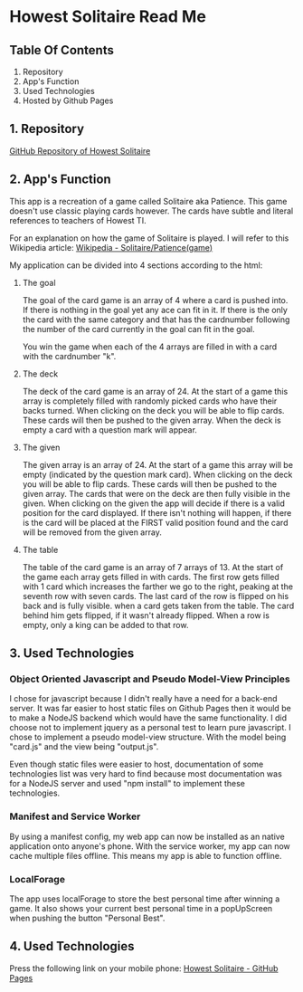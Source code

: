 # Howest Solitaire Read Me

## Table Of Contents

1.  Repository
2.  App's Function
3.  Used Technologies
4.  Hosted by Github Pages

## 1\. Repository

[GitHub Repository of Howest Solitaire](https://github.com/VermeulenRuben/HowestSolitaire)

## 2\. App's Function

This app is a recreation of a game called Solitaire aka Patience. This game doesn't use classic playing cards however. The cards have subtle and literal references to teachers of Howest TI.

For an explanation on how the game of Solitaire is played. I will refer to this Wikipedia article: [Wikipedia - Solitaire/Patience(game)](https://en.wikipedia.org/wiki/Patience_(game))

My application can be divided into 4 sections according to the html:

1.  The goal

    The goal of the card game is an array of 4 where a card is pushed into. If there is nothing in the goal yet any ace can fit in it. If there is the only the card with the same category and that has the cardnumber following the number of the card currently in the goal can fit in the goal.

    You win the game when each of the 4 arrays are filled in with a card with the cardnumber "k".

2.  The deck

    The deck of the card game is an array of 24\. At the start of a game this array is completely filled with randomly picked cards who have their backs turned. When clicking on the deck you will be able to flip cards. These cards will then be pushed to the given array. When the deck is empty a card with a question mark will appear.

3.  The given

    The given array is an array of 24\. At the start of a game this array will be empty (indicated by the question mark card). When clicking on the deck you will be able to flip cards. These cards will then be pushed to the given array. The cards that were on the deck are then fully visible in the given. When clicking on the given the app will decide if there is a valid position for the card displayed. If there isn't nothing will happen, if there is the card will be placed at the FIRST valid position found and the card will be removed from the given array.

4.  The table

    The table of the card game is an array of 7 arrays of 13\. At the start of the game each array gets filled in with cards. The first row gets filled with 1 card which increases the farther we go to the right, peaking at the seventh row with seven cards. The last card of the row is flipped on his back and is fully visible. when a card gets taken from the table. The card behind him gets flipped, if it wasn't already flipped. When a row is empty, only a king can be added to that row.

## 3\. Used Technologies

### Object Oriented Javascript and Pseudo Model-View Principles

I chose for javascript because I didn't really have a need for a back-end server. It was far easier to host static files on Github Pages then it would be to make a NodeJS backend which would have the same functionality. I did choose not to implement jquery as a personal test to learn pure javascript. I chose to implement a pseudo model-view structure. With the model being "card.js" and the view being "output.js".

Even though static files were easier to host, documentation of some technologies list was very hard to find because most documentation was for a NodeJS server and used "npm install" to implement these technologies.

### Manifest and Service Worker

By using a manifest config, my web app can now be installed as an native application onto anyone's phone. With the service worker, my app can now cache multiple files offline. This means my app is able to function offline.

### LocalForage

The app uses localForage to store the best personal time after winning a game. It also shows your current best personal time in a popUpScreen when pushing the button "Personal Best".

## 4\. Used Technologies

Press the following link on your mobile phone: [Howest Solitaire - GitHub Pages](http://vermeulenruben.github.io/HowestSolitaire/)